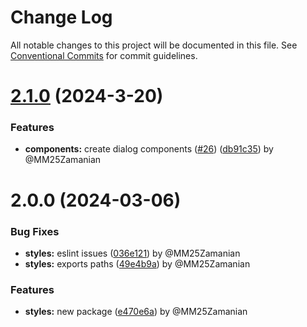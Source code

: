 # Change Log

All notable changes to this project will be documented in this file.
See [Conventional Commits](https://conventionalcommits.org) for commit guidelines.

# [2.1.0](https://github.com/gecut/hybrid-ui/compare/@gecut/styles@2.0.0...@gecut/styles@2.1.0) (2024-3-20)

### Features

* **components:** create dialog components ([#26](https://github.com/gecut/hybrid-ui/issues/26)) ([db91c35](https://github.com/gecut/hybrid-ui/commit/db91c352417257d8f516e2104209597eeeb26647)) by @MM25Zamanian

# 2.0.0 (2024-03-06)

### Bug Fixes

* **styles:** eslint issues ([036e121](https://github.com/gecut/hybrid-ui/commit/036e12134efe38e77516834201256ef66c2f3596)) by @MM25Zamanian
* **styles:** exports paths ([49e4b9a](https://github.com/gecut/hybrid-ui/commit/49e4b9a3bf8e31ef94ee35b28ff816e917a196d1)) by @MM25Zamanian

### Features

* **styles:** new package ([e470e6a](https://github.com/gecut/hybrid-ui/commit/e470e6af50ae89f4d72be5e0319dc8e0a5cbdce5)) by @MM25Zamanian
